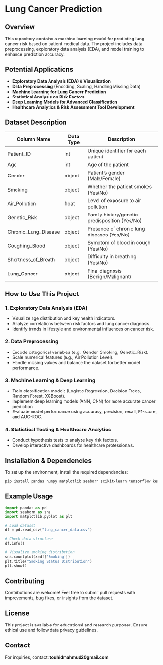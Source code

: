 
# Lung Cancer Prediction  

## Overview  
This repository contains a machine learning model for predicting lung cancer risk based on patient medical data. The project includes data preprocessing, exploratory data analysis (EDA), and model training to enhance prediction accuracy.  

## Potential Applications  
- **Exploratory Data Analysis (EDA) & Visualization**  
- **Data Preprocessing** (Encoding, Scaling, Handling Missing Data)  
- **Machine Learning for Lung Cancer Prediction**  
- **Statistical Analysis on Risk Factors**  
- **Deep Learning Models for Advanced Classification**  
- **Healthcare Analytics & Risk Assessment Tool Development**  

## Dataset Description  
| Column Name | Data Type | Description |  
|-------------|-----------|-------------|  
| Patient_ID | int | Unique identifier for each patient |  
| Age | int | Age of the patient |  
| Gender | object | Patient’s gender (Male/Female) |  
| Smoking | object | Whether the patient smokes (Yes/No) |  
| Air_Pollution | float | Level of exposure to air pollution |  
| Genetic_Risk | object | Family history/genetic predisposition (Yes/No) |  
| Chronic_Lung_Disease | object | Presence of chronic lung diseases (Yes/No) |  
| Coughing_Blood | object | Symptom of blood in cough (Yes/No) |  
| Shortness_of_Breath | object | Difficulty in breathing (Yes/No) |  
| Lung_Cancer | object | Final diagnosis (Benign/Malignant) |  

## How to Use This Project  

### 1. Exploratory Data Analysis (EDA)  
- Visualize age distribution and key health indicators.  
- Analyze correlations between risk factors and lung cancer diagnosis.  
- Identify trends in lifestyle and environmental influences on cancer risk.  

### 2. Data Preprocessing  
- Encode categorical variables (e.g., Gender, Smoking, Genetic_Risk).  
- Scale numerical features (e.g., Air Pollution Level).  
- Handle missing values and balance the dataset for better model performance.  

### 3. Machine Learning & Deep Learning  
- Train classification models (Logistic Regression, Decision Trees, Random Forest, XGBoost).  
- Implement deep learning models (ANN, CNN) for more accurate cancer prediction.  
- Evaluate model performance using accuracy, precision, recall, F1-score, and AUC-ROC.  

### 4. Statistical Testing & Healthcare Analytics  
- Conduct hypothesis tests to analyze key risk factors.  
- Develop interactive dashboards for healthcare professionals.  

## Installation & Dependencies  
To set up the environment, install the required dependencies:  
```bash
pip install pandas numpy matplotlib seaborn scikit-learn tensorflow keras
```

## Example Usage  
```python
import pandas as pd
import seaborn as sns
import matplotlib.pyplot as plt

# Load dataset
df = pd.read_csv("lung_cancer_data.csv")

# Check data structure
df.info()

# Visualize smoking distribution
sns.countplot(x=df['Smoking'])
plt.title("Smoking Status Distribution")
plt.show()
```

## Contributing  
Contributions are welcome! Feel free to submit pull requests with improvements, bug fixes, or insights from the dataset.  

## License  
This project is available for educational and research purposes. Ensure ethical use and follow data privacy guidelines.  

## Contact  
For inquiries, contact: **touhidmahmud20gmail.com**  

